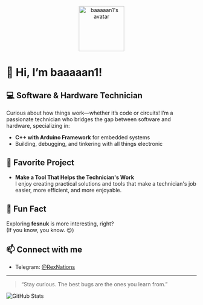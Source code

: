 <p align="center">
  <img src="https://avatars.githubusercontent.com/u/baaaaan1?v=4" width="120" alt="baaaaan1's avatar">
</p>

# 👋 Hi, I’m baaaaan1!

## 💻 Software & Hardware Technician
Curious about how things work—whether it’s code or circuits! I’m a passionate technician who bridges the gap between software and hardware, specializing in:

- **C++ with Arduino Framework** for embedded systems
- Building, debugging, and tinkering with all things electronic

## 🌟 Favorite Project
- **Make a Tool That Helps the Technician's Work**  
  I enjoy creating practical solutions and tools that make a technician's job easier, more efficient, and more enjoyable.

## 🌱 Fun Fact
Exploring **fesnuk** is more interesting, right?  
(If you know, you know. 😉)

## 📫 Connect with me
- Telegram: [@RexNations](https://t.me/RexNations)

---

> “Stay curious. The best bugs are the ones you learn from.”

![GitHub Stats](https://github-readme-stats.vercel.app/api?username=baaaaan1&show_icons=true&theme=github_dark)
